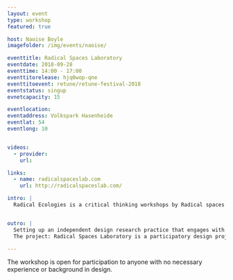 ```yaml
---
layout: event
type: workshop
featured: true

host: Naoise Boyle
imagefolder: /img/events/naoise/

eventtitle: Radical Spaces Laboratory
eventdate: 2018-09-28
eventtime: 14:00 - 17:00
eventtitorelease: hjq0wop-qne
eventtitoevent: retune/retune-festival-2018
eventstatus: singup
evnetcapacity: 15

eventlocation:
eventaddress: Volkspark Hasenheide
eventlat: 54
eventlong: 10


videos:
  - provider:
    url:

links:
  - name: radicalspaceslab.com
    url: http://radicalspaceslab.com/

intro: |
  Radical Ecologies is a critical thinking workshops by Radical spaces Laboratory that aims to reimagine the composition of our inhabited space and its relationships and interactions. How can design engage with this complex space in meaningful ways? How can we experiment with new strategies, systems, technologies, topologies and politics creating new ways of experiencing? What types of tools can we employ to deal with systems of scale? Drawing from methods of speculation, critical thinking and experimentalism we will investigate these layers and co-create responses. Participants will explore topologies, discuss and map the different actors that are at play, creating experimental narratives and prototyping artifacts/scenarios that explore new relationships and connections.


outro: |
  Setting up an independent design research practice that engages with communities and technology in experimental ways.
  The project: Radical Spaces Laboratory is a participatory design project that aims to create community based projects on how design can be used for transformative thinking. Participants prototype new cultural experiences that explore the reconceptualisation of normative systems in economic, political, geographic and sociocultural landscapes.

---
```


The workshop is open for participation to anyone with no necessary experience or background in design.
